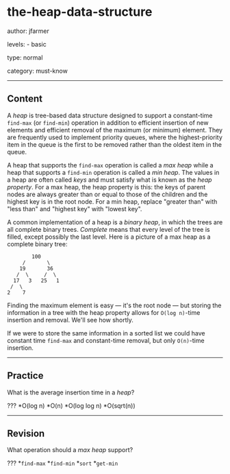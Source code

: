 # the-heap-data-structure
author: jfarmer

levels:
	- basic

type: normal

category: must-know

---
## Content

A *heap* is tree-based data structure designed to support a constant-time `find-max` (or `find-min`) operation in addition to efficient insertion of new elements and efficient removal of the maximum (or minimum) element.  They are frequently used to implement priority queues, where the highest-priority item in the queue is the first to be removed rather than the oldest item in the queue.

A heap that supports the `find-max` operation is called a *max heap* while a heap that supports a `find-min` operation is called a *min heap*.   The values in a heap are often called *keys* and must satisfy what is known as the *heap property*. For a max heap, the heap property is this: the keys of parent nodes are always greater than or equal to those of the children and the highest key is in the root node.  For a min heap, replace "greater than" with "less than" and "highest key" with "lowest key".

A common implementation of a heap is a *binary heap*, in which the trees are all complete binary trees.  *Complete* means that every level of the tree is filled, except possibly the last level.  Here is a picture of a max heap as a complete binary tree:

```text
        100
     /       \
    19       36
   /  \     /  \
  17   3   25   1
 /  \
2    7
```

Finding the maximum element is easy — it's the root node — but storing the information in a tree with the heap property allows for `O(log n)`-time insertion and removal. We'll see how shortly.

If we were to store the same information in a sorted list we could have constant time `find-max` and constant-time removal, but only `O(n)`-time insertion.


---
## Practice

What is the average insertion time in a *heap*?

???
*O(log n)
*O(n)
*O(log log n)
*O(sqrt(n))

---
## Revision

What operation should a *max heap* support?

???
*`find-max`
*`find-min`
*`sort`
*`get-min` 